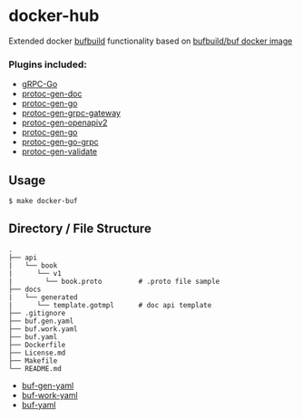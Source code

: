 # docker-hub

Extended docker [bufbuild](https://docs.buf.build/installation#using-the-docker-image) functionality based on [bufbuild/buf docker image](https://hub.docker.com/r/bufbuild/buf)

### Plugins included: 
- [gRPC-Go](google.golang.org/grpc)
- [protoc-gen-doc](https://github.com/pseudomuto/protoc-gen-doc)
- [protoc-gen-go](https://pkg.go.dev/github.com/golang/protobuf/protoc-gen-go)
- [protoc-gen-grpc-gateway](github.com/grpc-ecosystem/grpc-gateway)
- [protoc-gen-openapiv2](github.com/grpc-ecosystem/grpc-gateway)
- [protoc-gen-go](google.golang.org/protobuf/cmd/protoc-gen-go)
- [protoc-gen-go-grpc](google.golang.org/grpc/cmd/protoc-gen-go-grpc)
- [protoc-gen-validate](github.com/envoyproxy/protoc-gen-validate)


## Usage

```
$ make docker-buf
```


## Directory / File Structure

```
.
├── api
|   └── book
|      └── v1
|        └── book.proto         # .proto file sample
├── docs
|   └── generated
|      └── template.gotmpl      # doc api template
├── .gitignore
├── buf.gen.yaml 
├── buf.work.yaml 
├── buf.yaml
├── Dockerfile
├── License.md
├── Makefile
└── README.md
```

- [buf-gen-yaml](https://docs.buf.build/configuration/v1/buf-gen-yaml)
- [buf-work-yaml](https://docs.buf.build/configuration/v1/buf-work-yaml)
- [buf-yaml](https://docs.buf.build/configuration/v1/buf-yaml)